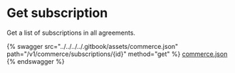 # Get subscription

Get a list of subscriptions in all agreements.

{% swagger src="../../../../.gitbook/assets/commerce.json" path="/v1/commerce/subscriptions/{id}" method="get" %}
[commerce.json](../../../../.gitbook/assets/commerce.json)
{% endswagger %}
